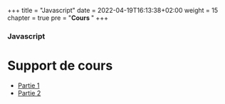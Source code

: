 +++
title = "Javascript"
date = 2022-04-19T16:13:38+02:00
weight = 15
chapter = true
pre = "<b>Cours </b>"
+++

### Javascript

# Support de cours

- [Partie 1](/cours-js/cours-1-js.pdf)
- [Partie 2](/cours-js/cours-2-js.pdf)